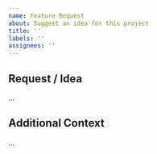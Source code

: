 ```yaml
---
name: Feature Request
about: Suggest an idea for this project
title: ''
labels: ''
assignees: ''
---
```


## Request / Idea

...

## Additional Context

...
